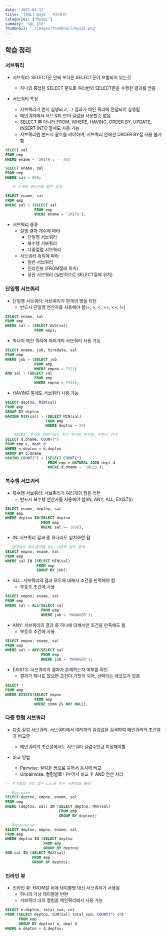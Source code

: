 ```yaml
---
date: '2021-01-12'
title: '[SQL] Day6 - 서브쿼리'
categories: ['MySQL']
summary: 'SQL 공부'
thumbnail: './images/thumbnail/mysql.png'
---
```



## 학습 정리

### 서브쿼리

- 서브쿼리: SELECT문 안에 또다른 SELECT문이 포함되어 있는것
	- 하나의 중첩된 SELECT 문으로 여러번의 SELECT문을 수행한 결과를 얻음

- 서브쿼리 특징
	- 서브쿼리가 먼저 실행되고, 그 결과가 메인 쿼리에 전달되어 실행됨
	- 메인쿼리에서 서브쿼리 안의 컬럼을 사용할순 없음
	- SELECT 뿐 아니라 FROM, WHERE, HAVING, ORDER BY, UPDATE, INSERT INTO 절에도 사용 가능
	- 서브쿼리엔 반드시 괄호를 써야하며, 서브쿼리 안에선 ORDER BY절 사용 불가함

```sql
SELECT sal
FROM emp
WHERE ename = 'SMITH'; -- 800

SELECT ename, sal
FROM emp
WHERE sal < 800;

-- 위 두개의 쿼리문을 합친 결과

SELECT ename, sal
FROM emp
WHERE sal < (SELECT sal
             FROM emp
             WHERE ename = 'SMITH');
```

- 서브쿼리 종류
	- 실행 결과 개수에 따라
		- 단일행 서브쿼리
		- 복수행 서브쿼리
		- 다중컬럼 서브쿼리
	- 서브쿼리 위치에 따라
		- 일반 서브쿼리
		- 인라인뷰 (FROM절에 위치)
		- 상관 서브쿼리 (일반적으로 SELECT절에 위치)


### 단일행 서브쿼리

- 단일행 서브쿼리: 서브쿼리가 한개의 행을 리턴
	- 반드시 단일행 연산자를 사용해야 함(=, >, <, >=, <=, !=)

```sql
SELECT ename, sal
FROM emp
WHERE sal > (SELECT AVG(sal)
             FROM emp);
```

- 하나의 메인 쿼리에 여러개의 서브쿼리 사용 가능

```sql
SELECT ename, job, hiredate, sal
FROM emp
WHERE job = (SELECT job
             FROM emp
             WHERE empno = 7521)
AND sal > (SELECT sal
             FROM emp
             WHERE empno = 7934);
```

- HAVING 절에도 서브쿼리 사용 가능

```sql
SELECT deptno, MIN(sal)
FROM emp
GROUP BY deptno
HAVING MIN(sal) > (SELECT MIN(sal)
                  FROM emp
                  WHERE deptno = 20)
```

```sql
-- 'SALES' 부서의 인원수보다 적은 부서의 부서명, 인원수 검색
SELECT d.dname, COUNT(*)
FROM emp e, dept d
WHERE e.deptno = d.deptno
GROUP BY d.dname
HAVING COUNT(*) < (SELECT COUNT(*)
                   FROM emp e NATURAL JOIN dept d
                   WHERE d.dname = 'SALES');
```

### 복수행 서브쿼리

- 복수행 서브쿼리: 서브쿼리가 여러개의 행을 리턴
	- 반드시 복수행 연산자를 사용해야 함(IN, ANY, ALL, EXISTS)

```sql
SELECT ename, deptno, sal
FROM emp
WHERE deptno IN(SELECT deptno
                FROM emp
                WHERE sal >= 1000);
```

- IN: 서브쿼리 결과 중 하나라도 일치하면 됨

```sql
-- 업무별로 최소급여를 받는 사원의 정보 출력
SELECT empno, ename, sal
FROM emp
WHERE sal IN (SELECT MIN(sal)
              FROM emp
              GROUP BY job);
```

- ALL: 서브쿼리의 결과 모두에 대해서 조건을 만족해야 함
	- 부등호 조건에 사용

```sql
SELECT empno, ename, sal
FROM emp
WHERE sal > ALL(SELECT sal
                FROM emp
                WHERE job = 'MANAGER');
```

- ANY: 서브쿼리의 결과 중 하나에 대해서만 조건을 만족해도 됨
	- 부등호 조건에 사용

```sql
SELECT empno, ename, sal
FROM emp
WHERE sal > ANY(SELECT sal
                FROM emp
                WHERE job = 'MANAGER');
```

- EXISTS: 서브쿼리의 결과가 존재하는지 여부를 확인
	- 결과가 하나도 없으면 조건이 거짓이 되어, 선택되는 레코드가 없음

```sql
SELECT *
FROM emp
WHERE EXISTS(SELECT empno
             FROM emp
             WHERE comm IS NOT NULL);
```


### 다중 컬럼 서브쿼리

- 다중 컬럼 서브쿼리: 서브쿼리에서 여러개의 컬럼값을 검색하여 메인쿼리의 조건절과 비교함
	- 메인쿼리의 조건절에서도 서브쿼리 컬럼수만큼 지정해야함

- 비교 방법
	- Pairwise: 컬럼을 쌍으로 묶어서 동시에 비교
	- Unpairwise: 컬럼별로 나누어서 비교 후 AND 연산 처리

```sql
-- 부서별로 가장 많은 sal을 받는 사원정보 출력

-- Pairwise
SELECT deptno, empno, ename, sal
FROM emp
WHERE (deptno, sal) IN (SELECT deptno, MAX(sal)
                        FROM emp
                        GROUP BY deptno);

-- Unpairwise
SELECT deptno, empno, ename, sal
FROM emp
WHERE deptno IN (SELECT deptno
				 FROM emp
				 GROUP BY deptno)
AND sal IN (SELECT MAX(sal)
			FROM emp
			GROUP BY deptno);
```


### 인라인 뷰

- 인라인 뷰: FROM절 뒤에 테이블명 대신 서브쿼리가 사용됨
	- 하나의 가상 테이블을 반환
	- 서브쿼리 내의 컬럼을 메인쿼리에서 사용 가능

```sql
SELECT e.deptno, total_sum, cnt
FROM (SELECT deptno, SUM(sal) total_sum, COUNT(*) cnt
      FROM emp
      GROUP BY deptno) e, dept d
WHERE e.deptno = d.deptno;
````
